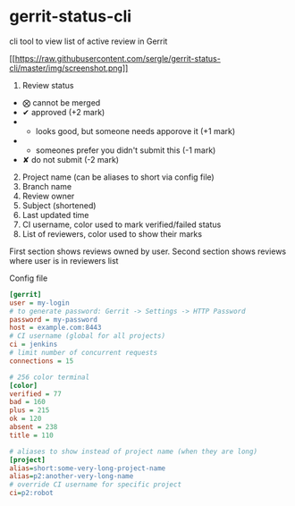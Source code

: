 # gerrit-status-cli

cli tool to view list of active review in Gerrit

[[https://raw.githubusercontent.com/sergle/gerrit-status-cli/master/img/screenshot.png]]

1. Review status
  * ⨂  cannot be merged
  * ✔  approved (+2 mark)
  * +  looks good, but someone needs apporove it (+1 mark)
  * -  someones prefer you didn't submit this (-1 mark)
  * ✘  do not submit (-2 mark)

2. Project name (can be aliases to short via config file)
3. Branch name
4. Review owner
5. Subject (shortened)
6. Last updated time
7. CI username, color used to mark verified/failed status
8. List of reviewers, color used to show their marks

First section shows reviews owned by user.
Second section shows reviews where user is in reviewers list


Config file
```ini
[gerrit]
user = my-login
# to generate password: Gerrit -> Settings -> HTTP Password 
password = my-password
host = example.com:8443
# CI username (global for all projects)
ci = jenkins
# limit number of concurrent requests
connections = 15

# 256 color terminal
[color]
verified = 77
bad = 160
plus = 215
ok = 120
absent = 238
title = 110

# aliases to show instead of project name (when they are long)
[project]
alias=short:some-very-long-project-name
alias=p2:another-very-long-name
# override CI username for specific project
ci=p2:robot
```

